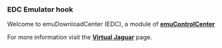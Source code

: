### EDC Emulator hook

Welcome to emuDownloadCenter (EDC), a module of [**emuControlCenter**](https://github.com/PhoenixInteractiveNL/emuControlCenter/wiki/)

For more information visit the [**Virtual Jaguar**](https://github.com/PhoenixInteractiveNL/edc-masterhook/wiki/Emulator-virtualjaguar#menu) page.
